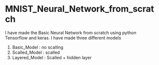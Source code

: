 # MNIST_Neural_Network_from_scratch
I have made the Basic Neural Network from scratch using python Tensorflow and keras. I have made three different models  

1. Basic_Model : no scalling 
2. Scalled_Model : scalled
3. Layered_Model : Scalled + hidden layer
